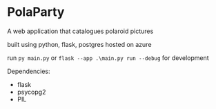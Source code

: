 # PolaParty
A web application that catalogues polaroid pictures

built using python, flask, postgres
hosted on azure

run 
`py main.py` or `flask --app .\main.py run --debug`
for development

Dependencies:
- flask
- psycopg2
- PIL
